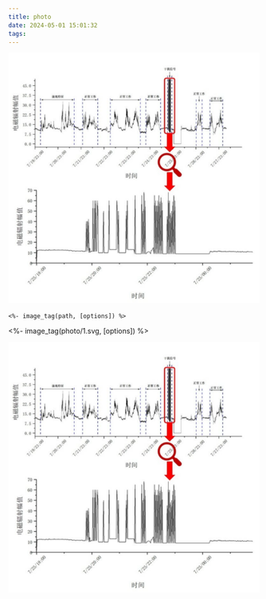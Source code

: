 ```yaml
---
title: photo
date: 2024-05-01 15:01:32
tags:
---
```


![](photo/1.svg)



```
<%- image_tag(path, [options]) %>
```

<%- image_tag(photo/1.svg, [options]) %>



<img src="photo/1.svg"></img>